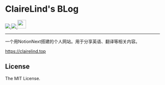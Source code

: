 # ClaireLind's BLog

<p>
  <a aria-label="GitHub commit activity" href="https://github.com/ClaireLind1/Active-Reading_NotionNext/commits/main" title="GitHub commit activity">
    <img src="https://img.shields.io/github/commit-activity/m/ClaireLind1/Active-Reading_NotionNext?style=for-the-badge"/>
  </a>
  <a aria-label="GitHub contributors" href="https://github.com/ClaireLind1/Active-Reading_NotionNext/graphs/contributors" title="GitHub contributors">
    <img src="https://img.shields.io/github/contributors/ClaireLind1/Active-Reading_NotionNext?color=orange&style=for-the-badge"/>
  </a>
  <a aria-label="Powered by Vercel" href="https://vercel.com?utm_source=Craigary&utm_campaign=oss" title="Powered by Vercel">
    <img src="https://www.datocms-assets.com/31049/1618983297-powered-by-vercel.svg" height="28"/>
  </a>
</p>

<hr/>

一个用NotionNext搭建的个人网站。用于分享英语、翻译等相关内容。

https://clairelind.top

## License

The MIT License.
